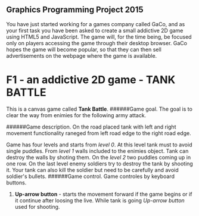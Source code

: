 ## Graphics Programming Project 2015
You have just started working for a games company called GaCo, and as your first task you have been asked to create a small addictive 2D game using HTML5 and JavaScript. The game will, for the time being, be focused only on players accessing the game through their desktop browser. GaCo hopes the game will become popular, so that they can then sell advertisements on the webpage where the game is available.

# F1 - an addictive 2D game - TANK BATTLE

This is a canvas game called **Tank Battle**.
######Game goal.
The goal is to clear the way from enimies for the following army attack.

######Game description.
On the road placed tank with left and right movement functionality raneged from left road edge to the right road edge.

Game has four levels and starts from *level 0*. At this level tank must to avoid single puddles.
From *level 1* walls included to the enimies object. Tank can destroy the walls by shoting them.
On the *level 2* two puddles coming up in one row.
On the last level enemy soldiers try to destroy the tank by shooting it. Your tank can also kill the soldier but need to be carefully and avoid soldier's bullets.
######Game control.
Game controles by keyboard buttons.
1. **Up-arrow button** - starts the movement forward if the game begins or if it continue after loosing the live. While tank is going *Up-arrow button* used for shooting.